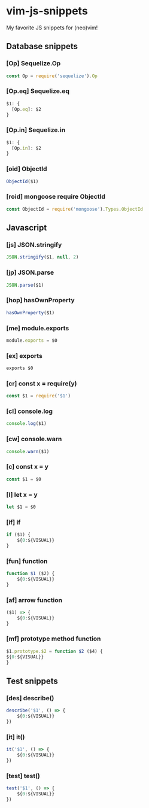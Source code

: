 # vim-js-snippets
My favorite JS snippets for (neo)vim!

## Database snippets

### [Op] Sequelize.Op

```javascript
const Op = require('sequelize').Op
```

### [Op.eq] Sequelize.eq

```javascript
$1: {
  [Op.eq]: $2
}
```

### [Op.in] Sequelize.in

```javascript
$1: {
  [Op.in]: $2
}
```

### [oid] ObjectId

```javascript
ObjectId($1)
```

### [roid] mongoose require ObjectId

```javascript
const ObjectId = require('mongoose').Types.ObjectId
```

## Javascript

### [js] JSON.stringify

```javascript
JSON.stringify($1, null, 2)
```

### [jp] JSON.parse

```javascript
JSON.parse($1)
```

### [hop] hasOwnProperty

```javascript
hasOwnProperty($1)
```

### [me] module.exports

```javascript
module.exports = $0
```

### [ex] exports

```javascript
exports $0
```

### [cr] const x = require(y)

```javascript
const $1 = require('$1')
```

### [cl] console.log

```javascript
console.log($1)
```

### [cw] console.warn

```javascript
console.warn($1)
```

### [c] const x = y

```javascript
const $1 = $0
```

### [l] let x = y

```javascript
let $1 = $0
```

### [if] if

```javascript
if ($1) {
	${0:${VISUAL}}
}
```

### [fun] function

```javascript
function $1 ($2) {
	${0:${VISUAL}}
}
```

### [af] arrow function

```javascript
($1) => {
	${0:${VISUAL}}
}
```

### [mf] prototype method function

```javascript
$1.prototype.$2 = function $2 ($4) {
${0:${VISUAL}}
}
```

## Test snippets

### [des] describe()

```javascript
describe('$1', () => {
	${0:${VISUAL}}
})
```

### [it] it()

```javascript
it('$1', () => {
	${0:${VISUAL}}
})
```

### [test] test()

```javascript
test('$1', () => {
	${0:${VISUAL}}
})
```
